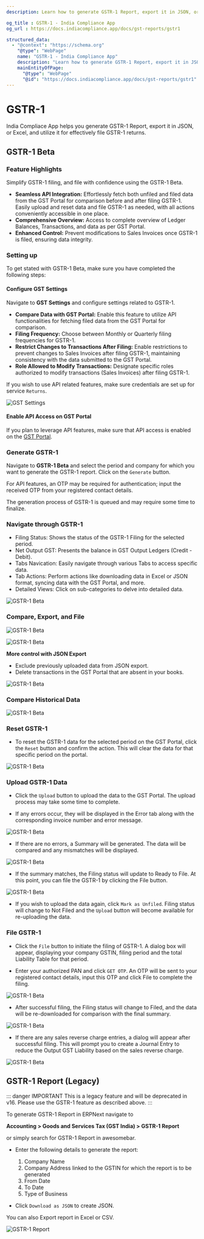 ```yaml
---
description: Learn how to generate GSTR-1 Report, export it in JSON, or Excel, and utilize it for effectively file GSTR-1 returns.

og_title : GSTR-1 - India Compliance App
og_url : https://docs.indiacompliance.app/docs/gst-reports/gstr1

structured_data:
  - "@context": "https://schema.org"
    "@type": "WebPage"
    name: "GSTR-1 - India Compliance App"
    description: "Learn how to generate GSTR-1 Report, export it in JSON, or Excel, and utilize it for effectively file GSTR-1 returns."
    mainEntityOfPage:
      "@type": "WebPage"
      "@id": "https://docs.indiacompliance.app/docs/gst-reports/gstr1"
---
```


# GSTR-1

India Compliace App helps you generate GSTR-1 Report, export it in JSON, or Excel, and utilize it for effectively file GSTR-1 returns.

## GSTR-1 Beta

### Feature Highlights

Simplify GSTR-1 filing, and file with confidence using the GSTR-1 Beta.

- **Seamless API Integration:** Effortlessly fetch both unfiled and filed data from the GST Portal for comparison before and after filing GSTR-1. Easily upload and reset data and file GSTR-1 as needed, with all actions conveniently accessible in one place.
- **Comprehensive Overview:** Access to complete overview of Ledger Balances, Transactions, and data as per GST Portal.
- **Enhanced Control:** Prevent modifications to Sales Invoices once GSTR-1 is filed, ensuring data integrity.

### Setting up

To get stated with GSTR-1 Beta, make sure you have completed the following steps:

#### Configure GST Settings

Navigate to **GST Settings** and configure settings related to GSTR-1.

- **Compare Data with GST Portal:** Enable this feature to utilize API functionalities for fetching filed data from the GST Portal for comparison.
- **Filing Frequency:** Choose between Monthly or Quarterly filing frequencies for GSTR-1.
- **Restrict Changes to Transactions After Filing:** Enable restrictions to prevent changes to Sales Invoices after filing GSTR-1, maintaining consistency with the data submitted to the GST Portal.
- **Role Allowed to Modify Transactions:** Designate specific roles authorized to modify transactions (Sales Invoices) after filing GSTR-1.

If you wish to use API related features, make sure credentials are set up for service `Returns`.

![GST Settings](./assets/gstr_1_gst_settings.png)

#### Enable API Access on GST Portal

If you plan to leverage API features, make sure that API access is enabled on the [GST Portal](./../purchase-reconciliation/purchase_reconciliation_setup#configuration-on-gst-portal).

### Generate GSTR-1

Navigate to **GSTR-1 Beta** and select the period and company for which you want to generate the GSTR-1 report. Click on the `Generate` button.

For API features, an OTP may be required for authentication; input the received OTP from your registered contact details.

The generation process of GSTR-1 is queued and may require some time to finalize.

### Navigate through GSTR-1

- Filing Status: Shows the status of the GSTR-1 Filing for the selected period.
- Net Output GST: Presents the balance in GST Output Ledgers (Credit - Debit).
- Tabs Navication: Easily navigate through various Tabs to access specific data.
- Tab Actions: Perform actions like downloading data in Excel or JSON format, syncing data with the GST Portal, and more.
- Detailed Views: Click on sub-categories to delve into detailed data.

![GSTR-1 Beta](./assets/gstr_1_components.png)

### Compare, Export, and File

![GSTR-1 Beta](./assets/gstr_1_tabs.png)

![GSTR-1 Beta](./assets/gstr_1_unfiled_tab.png)

**More control with JSON Export**

- Exclude previously uploaded data from JSON export.
- Delete transactions in the GST Portal that are absent in your books.

![GSTR-1 Beta](./assets/gstr_1_json_download.png)

### Compare Historical Data

![GSTR-1 Beta](./assets/gstr_1_historical_comparision.png)

### Reset GSTR-1

- To reset the GSTR-1 data for the selected period on the GST Portal,
  click the `Reset` button and confirm the action.
  This will clear the data for that specific period on the portal.

![GSTR-1 Beta](./assets/gstr_1_reset_dialog.png)

### Upload GSTR-1 Data

- Click the `Upload` button to upload the data to the GST Portal.
  The upload process may take some time to complete.

- If any errors occur, they will be displayed in the Error tab
  along with the corresponding invoice number and error message.

![GSTR-1 Beta](./assets/gstr_1_error_tab.png)

- If there are no errors, a Summary will be generated.
  The data will be compared and any mismatches will be displayed.

![GSTR-1 Beta](./assets/gstr_1_mismatched_summary.png)

- If the summary matches, the Filing status will update to Ready to File.
  At this point, you can file the GSTR-1 by clicking the File button.

![GSTR-1 Beta](./assets/gstr_1_ready_to_file.png)

- If you wish to upload the data again, click `Mark as Unfiled`.
  Filing status will change to Not Filed and
  the `Upload` button will become available for re-uploading the data.

### File GSTR-1

- Click the `File` button to initiate the filing of GSTR-1.
  A dialog box will appear, displaying your company GSTIN,
  filing period and the total Liability Table for that period.

- Enter your authorized PAN and click `GET OTP`.
  An OTP will be sent to your registered contact details,
  input this OTP and click File to complete the filing.

![GSTR-1 Beta](./assets/gstr_1_filing_dialog.png)

- After successful filing, the Filing status will change to Filed, and the
  data will be re-downloaded for comparison with the final summary.

![GSTR-1 Beta](./assets/gstr_1_filed.png)

- If there are any sales reverse charge entries,
  a dialog will appear after successful filing.
  This will prompt you to create a Journal Entry to reduce the
  Output GST Liability based on the sales reverse charge.

![GSTR-1 Beta](./assets/gstr_1_je_dialog.png)

## GSTR-1 Report (Legacy)

::: danger IMPORTANT
This is a legacy feature and will be deprecated in v16. Please use the GSTR-1 feature as described above.
:::

To generate GSTR-1 Report in ERPNext navigate to

**Accounting > Goods and Services Tax (GST India) > GSTR-1 Report**

or simply search for GSTR-1 Report in awesomebar.

- Enter the following details to generate the report:

    1. Company Name
    2. Company Address linked to the GSTIN for which the report is to be generated
    3. From Date
    4. To Date
    5. Type of Business

- Click `Download as JSON` to create JSON.

You can also Export report in Excel or CSV.

![GSTR-1 Report](./assets/gstr1_report.png)
